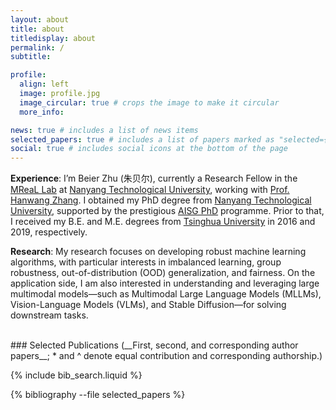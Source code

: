 ```yaml
---
layout: about
title: about
titledisplay: about
permalink: /
subtitle: 

profile:
  align: left
  image: profile.jpg
  image_circular: true # crops the image to make it circular
  more_info: 

news: true # includes a list of news items
selected_papers: true # includes a list of papers marked as "selected={true}"
social: true # includes social icons at the bottom of the page
---
```

<!-- ## Beier Zhu (朱贝尔)
       
<br/><br/> -->
**Experience**: I’m Beier Zhu (朱贝尔), currently a Research Fellow in the [MReaL Lab](https://mreallab.github.io/) at [Nanyang Technological University](https://www.ntu.edu.sg/), working with [Prof. Hanwang Zhang](https://personal.ntu.edu.sg/hanwangzhang/). I obtained my PhD degree from [Nanyang Technological University](https://www.ntu.edu.sg/), supported by the prestigious [AISG PhD](https://aisingapore.org/research/phd-fellowship-programme/) programme. Prior to that, I received my B.E. and M.E. degrees from [Tsinghua University](https://www.tsinghua.edu.cn/en/) in 2016 and 2019, respectively.

**Research**: My research focuses on developing robust machine learning algorithms, with particular interests in imbalanced learning, group robustness, out-of-distribution (OOD) generalization, and fairness. On the application side, I am also interested in understanding and leveraging large multimodal models—such as Multimodal Large Language Models (MLLMs), Vision-Language Models (VLMs), and Stable Diffusion—for solving downstream tasks.

<br/> 
### Selected Publications 
(__First, second, and corresponding author papers__; * and ^ denote equal contribution and corresponding authorship.)

{% include bib_search.liquid %}

<div class="publications">

{% bibliography --file selected_papers %}

</div>
